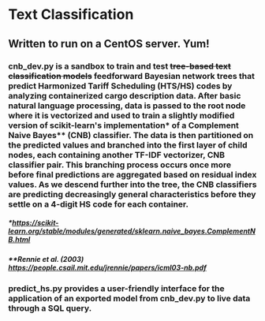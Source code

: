 # Text Classification
## Written to run on a CentOS server. Yum!
### cnb_dev.py is a sandbox to train and test ~~tree-based text classification models~~ feedforward Bayesian network trees that predict Harmonized Tariff Scheduling (HTS/HS) codes by analyzing containerized cargo description data. After basic natural language processing, data is passed to the root node where it is vectorized and used to train a slightly modified version of scikit-learn's implementation* of a Complement Naive Bayes** (CNB) classifier. The data is then partitioned on the predicted values and branched into the first layer of child nodes, each containing another TF-IDF vectorizer, CNB classifier pair. This branching process occurs once more before final predictions are aggregated based on residual index values. As we descend further into the tree, the CNB classifiers are predicting decreasingly general characteristics before they settle on a 4-digit HS code for each container.
##### *\*https://scikit-learn.org/stable/modules/generated/sklearn.naive_bayes.ComplementNB.html*
##### *\*\*Rennie et al. (2003) https://people.csail.mit.edu/jrennie/papers/icml03-nb.pdf*
### predict_hs.py provides a user-friendly interface for the application of an exported model from cnb_dev.py to live data through a SQL query.
